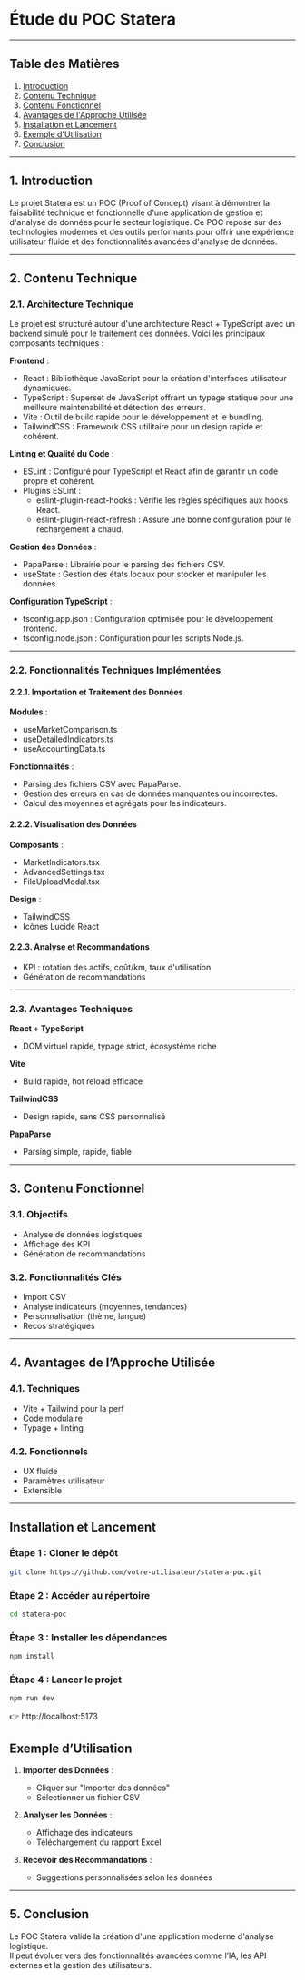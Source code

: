 
# Étude du POC Statera

---

## Table des Matières
1. [Introduction](#1-introduction)
2. [Contenu Technique](#2-contenu-technique)
3. [Contenu Fonctionnel](#3-contenu-fonctionnel)
4. [Avantages de l'Approche Utilisée](#4-avantages-de-lapproche-utilisée)
5. [Installation et Lancement](#installation-et-lancement)
6. [Exemple d'Utilisation](#exemple-dutilisation)
7. [Conclusion](#5-conclusion)

---

## 1. Introduction

Le projet Statera est un POC (Proof of Concept) visant à démontrer la faisabilité technique et fonctionnelle d'une application de gestion et d'analyse de données pour le secteur logistique. Ce POC repose sur des technologies modernes et des outils performants pour offrir une expérience utilisateur fluide et des fonctionnalités avancées d'analyse de données.

---

## 2. Contenu Technique

### 2.1. Architecture Technique

Le projet est structuré autour d'une architecture React + TypeScript avec un backend simulé pour le traitement des données. Voici les principaux composants techniques :

**Frontend** :
- React : Bibliothèque JavaScript pour la création d'interfaces utilisateur dynamiques.
- TypeScript : Superset de JavaScript offrant un typage statique pour une meilleure maintenabilité et détection des erreurs.
- Vite : Outil de build rapide pour le développement et le bundling.
- TailwindCSS : Framework CSS utilitaire pour un design rapide et cohérent.

**Linting et Qualité du Code** :
- ESLint : Configuré pour TypeScript et React afin de garantir un code propre et cohérent.
- Plugins ESLint :
  - eslint-plugin-react-hooks : Vérifie les règles spécifiques aux hooks React.
  - eslint-plugin-react-refresh : Assure une bonne configuration pour le rechargement à chaud.

**Gestion des Données** :
- PapaParse : Librairie pour le parsing des fichiers CSV.
- useState : Gestion des états locaux pour stocker et manipuler les données.

**Configuration TypeScript** :
- tsconfig.app.json : Configuration optimisée pour le développement frontend.
- tsconfig.node.json : Configuration pour les scripts Node.js.

---

### 2.2. Fonctionnalités Techniques Implémentées

#### 2.2.1. Importation et Traitement des Données

**Modules** :
- useMarketComparison.ts
- useDetailedIndicators.ts
- useAccountingData.ts

**Fonctionnalités** :
- Parsing des fichiers CSV avec PapaParse.
- Gestion des erreurs en cas de données manquantes ou incorrectes.
- Calcul des moyennes et agrégats pour les indicateurs.

#### 2.2.2. Visualisation des Données

**Composants** :
- MarketIndicators.tsx
- AdvancedSettings.tsx
- FileUploadModal.tsx

**Design** :
- TailwindCSS
- Icônes Lucide React

#### 2.2.3. Analyse et Recommandations

- KPI : rotation des actifs, coût/km, taux d'utilisation
- Génération de recommandations

---

### 2.3. Avantages Techniques

**React + TypeScript**
- DOM virtuel rapide, typage strict, écosystème riche

**Vite**
- Build rapide, hot reload efficace

**TailwindCSS**
- Design rapide, sans CSS personnalisé

**PapaParse**
- Parsing simple, rapide, fiable

---

## 3. Contenu Fonctionnel

### 3.1. Objectifs
- Analyse de données logistiques
- Affichage des KPI
- Génération de recommandations

### 3.2. Fonctionnalités Clés
- Import CSV
- Analyse indicateurs (moyennes, tendances)
- Personnalisation (thème, langue)
- Recos stratégiques

---

## 4. Avantages de l’Approche Utilisée

### 4.1. Techniques
- Vite + Tailwind pour la perf
- Code modulaire
- Typage + linting

### 4.2. Fonctionnels
- UX fluide
- Paramètres utilisateur
- Extensible

---

## Installation et Lancement

### Étape 1 : Cloner le dépôt
```bash
git clone https://github.com/votre-utilisateur/statera-poc.git
```

### Étape 2 : Accéder au répertoire
```bash
cd statera-poc
```

### Étape 3 : Installer les dépendances
```bash
npm install
```

### Étape 4 : Lancer le projet
```bash
npm run dev
```
👉 http://localhost:5173


## Exemple d’Utilisation

1. **Importer des Données** :
   - Cliquer sur "Importer des données"
   - Sélectionner un fichier CSV

2. **Analyser les Données** :
   - Affichage des indicateurs
   - Téléchargement du rapport Excel

3. **Recevoir des Recommandations** :
   - Suggestions personnalisées selon les données

---

## 5. Conclusion

Le POC Statera valide la création d'une application moderne d'analyse logistique.  
Il peut évoluer vers des fonctionnalités avancées comme l’IA, les API externes et la gestion des utilisateurs.

